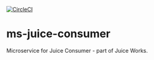 [![CircleCI](https://dl.circleci.com/status-badge/img/gh/Dominika-dot/ms-juice-consumer/tree/main.svg?style=svg)](https://dl.circleci.com/status-badge/redirect/gh/Dominika-dot/ms-juice-consumer/tree/main)
# ms-juice-consumer
Microservice for Juice Consumer - part of Juice Works.
